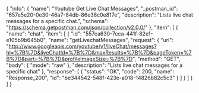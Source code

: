 {
  "info": {
    "name": "Youtube Get Live Chat Messages",
    "_postman_id": "657e5e20-0e30-46a7-84db-86e38c0e817e",
    "description": "Lists live chat messages for a specific chat.",
    "schema": "https://schema.getpostman.com/json/collection/v2.0.0/"
  },
  "item": [
    {
      "name": "chat",
      "item": [
        {
          "id": "557ca630-7cca-441f-82e1-e105b9b645b0",
          "name": "getLivechatMessages",
          "request": {
            "url": "http://www.googleapis.com/youtube/v1/liveChat/messages?hl=%7B%7D&liveChatId=%7B%7D&maxResults=%7B%7D&pageToken=%7B%7D&part=%7B%7D&profileImageSize=%7B%7D",
            "method": "GET",
            "body": {
              "mode": "raw"
            },
            "description": "Lists live chat messages for a specific chat"
          },
          "response": [
            {
              "status": "OK",
              "code": 200,
              "name": "Response_200",
              "id": "be344542-548f-423e-a018-14826b82c5c3"
            }
          ]
        }
      ]
    }
  ]
}